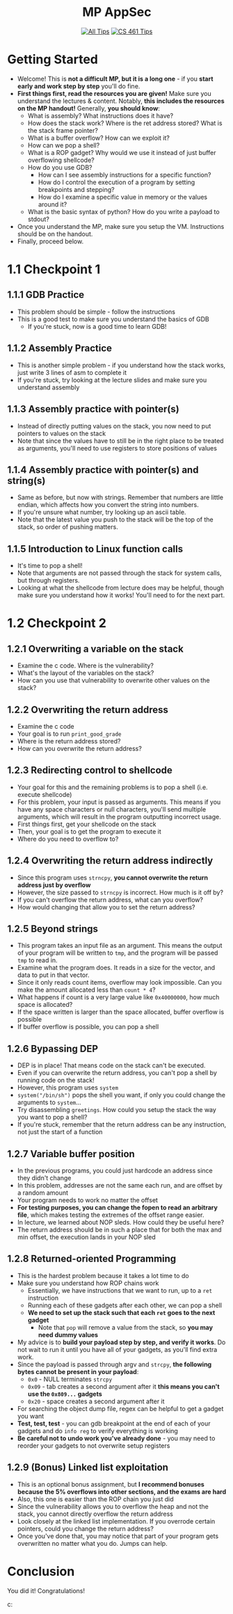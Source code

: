 <div align = center>

# MP AppSec

[![All Tips](https://img.shields.io/badge/Tips-All-blue?style=for-the-badge)](../../README.md)
[![CS 461 Tips](https://img.shields.io/badge/Tips-CS_461-0c0?style=for-the-badge)](../README.md)

</div>

# Getting Started

- Welcome! This is **not a difficult MP, but it is a long one** - if you **start early and work step by step** you'll do fine.
- **First things first, read the resources you are given!** Make sure you understand the lectures & content.
  Notably, **this includes the resources on the MP handout!** Generally, **you should know**:
  - What is assembly? What instructions does it have?
  - How does the stack work? Where is the ret address stored? What is the stack frame pointer?
  - What is a buffer overflow? How can we exploit it?
  - How can we pop a shell?
  - What is a ROP gadget? Why would we use it instead of just buffer overflowing shellcode?
  - How do you use GDB?
    - How can I see assembly instructions for a specific function?
    - How do I control the execution of a program by setting breakpoints and stepping?
    - How do I examine a specific value in memory or the values around it?
  - What is the basic syntax of python? How do you write a payload to stdout?
- Once you understand the MP, make sure you setup the VM. Instructions should be on the handout.
- Finally, proceed below.

# 1.1 Checkpoint 1

## 1.1.1 GDB Practice

- This problem should be simple - follow the instructions
- This is a good test to make sure you understand the basics of GDB
  - If you're stuck, now is a good time to learn GDB!

## 1.1.2 Assembly Practice

- This is another simple problem - if you understand how the stack works, just write 3 lines of asm to complete it
- If you're stuck, try looking at the lecture slides and make sure you understand assembly

## 1.1.3 Assembly practice with pointer(s)

- Instead of directly putting values on the stack, you now need to put pointers to values on the stack
- Note that since the values have to still be in the right place to be treated as arguments,
  you'll need to use registers to store positions of values

## 1.1.4 Assembly practice with pointer(s) and string(s)

- Same as before, but now with strings.
  Remember that numbers are little endian, which affects how you convert the string into numbers.
- If you're unsure what number, try looking up an ascii table.
- Note that the latest value you push to the stack will be the top of the stack, so order of pushing matters.

## 1.1.5 Introduction to Linux function calls

- It's time to pop a shell!
- Note that arguments are not passed through the stack for system calls, but through registers.
- Looking at what the shellcode from lecture does may be helpful, though make sure you understand how it works!
  You'll need to for the next part.

# 1.2 Checkpoint 2

## 1.2.1 Overwriting a variable on the stack

- Examine the c code. Where is the vulnerability?
- What's the layout of the variables on the stack?
- How can you use that vulnerability to overwrite other values on the stack?

## 1.2.2 Overwriting the return address

- Examine the c code
- Your goal is to run `print_good_grade`
- Where is the return address stored?
- How can you overwrite the return address?

## 1.2.3 Redirecting control to shellcode

- Your goal for this and the remaining problems is to pop a shell (i.e. execute shellcode)
- For this problem, your input is passed as arguments. This means if you have any space characters or null characters,
  you'll send multiple arguments, which will result in the program outputting incorrect usage.
- First things first, get your shellcode on the stack
- Then, your goal is to get the program to execute it
- Where do you need to overflow to?

## 1.2.4 Overwriting the return address indirectly

- Since this program uses `strncpy`, **you cannot overwrite the return address just by overflow**
- However, the size passed to `strncpy` is incorrect. How much is it off by?
- If you can't overflow the return address, what can you overflow?
- How would changing that allow you to set the return address?

## 1.2.5 Beyond strings

- This program takes an input file as an argument.
  This means the output of your program will be written to `tmp`, and the program will be passed `tmp` to read in.
- Examine what the program does. It reads in a size for the vector, and data to put in that vector.
- Since it only reads count items, overflow may look impossible. Can you make the amount allocated less than `count * 4`?
- What happens if count is a very large value like `0x40000000`, how much space is allocated?
- If the space written is larger than the space allocated, buffer overflow is possible
- If buffer overflow is possible, you can pop a shell

## 1.2.6 Bypassing DEP

- DEP is in place! That means code on the stack can't be executed.
- Even if you can overwrite the return address, you can't pop a shell by running code on the stack!
- However, this program uses `system`
- `system("/bin/sh")` pops the shell you want, if only you could change the arguments to `system`...
- Try disassembling `greetings`. How could you setup the stack the way you want to pop a shell?
- If you're stuck, remember that the return address can be any instruction, not just the start of a function

## 1.2.7 Variable buffer position

- In the previous programs, you could just hardcode an address since they didn't change
- In this problem, addresses are not the same each run, and are offset by a random amount
- Your program needs to work no matter the offset
- **For testing purposes, you can change the fopen to read an arbitrary file**,
  which makes testing the extremes of the offset range easier.
- In lecture, we learned about NOP sleds. How could they be useful here?
- The return address should be in such a place that for both the max and min offset, the execution lands in your NOP sled

## 1.2.8 Returned-oriented Programming

- This is the hardest problem because it takes a lot time to do
- Make sure you understand how ROP chains work
  - Essentially, we have instructions that we want to run, up to a `ret` instruction
  - Running each of these gadgets after each other, we can pop a shell
  - **We need to set up the stack such that each `ret` goes to the next gadget**
    - Note that `pop` will remove a value from the stack, so **you may need dummy values**
- My advice is to **build your payload step by step, and verify it works**.
  Do not wait to run it until you have all of your gadgets, as you'll find extra work.
- Since the payload is passed through argv and `strcpy`, **the following bytes cannot be present in your payload**:
  - `0x0` - NULL terminates `strcpy`
  - `0x09` - tab creates a second argument after it **this means you can't use the `0x809...` gadgets**
  - `0x20` - space creates a second argument after it
- For searching the object dump file, regex can be helpful to get a gadget you want
- **Test, test, test** - you can gdb breakpoint at the end of each of your gadgets and do `info reg` to verify everything is working
- **Be careful not to undo work you've already done** - you may need to reorder your gadgets to not overwrite setup registers

## 1.2.9 (Bonus) Linked list exploitation

- This is an optional bonus assignment, but **I recommend bonuses because the 5% overflows into other sections, and the exams are hard**
- Also, this one is easier than the ROP chain you just did
- Since the vulnerability allows you to overflow the heap and not the stack, you cannot directly overflow the return address
- Look closely at the linked list implementation. If you overrode certain pointers, could you change the return address?
- Once you've done that, you may notice that part of your program gets overwritten no matter what you do. Jumps can help.

# Conclusion

You did it! Congratulations!

c:
